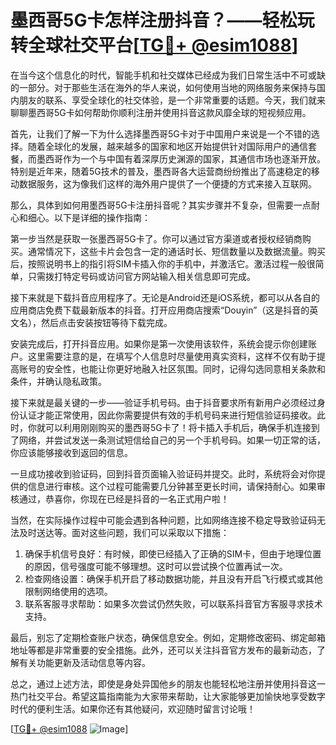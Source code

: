 # 墨西哥5G卡怎样注册抖音？——轻松玩转全球社交平台[[TG💪+ @esim1088](https://t.me/s/esim1088)]

在当今这个信息化的时代，智能手机和社交媒体已经成为我们日常生活中不可或缺的一部分。对于那些生活在海外的华人来说，如何使用当地的网络服务来保持与国内朋友的联系、享受全球化的社交体验，是一个非常重要的话题。今天，我们就来聊聊墨西哥5G卡如何帮助你顺利注册并使用抖音这款风靡全球的短视频应用。

首先，让我们了解一下为什么选择墨西哥5G卡对于中国用户来说是一个不错的选择。随着全球化的发展，越来越多的国家和地区开始提供针对国际用户的通信套餐，而墨西哥作为一个与中国有着深厚历史渊源的国家，其通信市场也逐渐开放。特别是近年来，随着5G技术的普及，墨西哥各大运营商纷纷推出了高速稳定的移动数据服务，这为像我们这样的海外用户提供了一个便捷的方式来接入互联网。

那么，具体到如何用墨西哥5G卡注册抖音呢？其实步骤并不复杂，但需要一点耐心和细心。以下是详细的操作指南：

第一步当然是获取一张墨西哥5G卡了。你可以通过官方渠道或者授权经销商购买。通常情况下，这些卡片会包含一定的通话时长、短信数量以及数据流量。购买后，按照说明书上的指引将SIM卡插入你的手机中，并激活它。激活过程一般很简单，只需拨打特定号码或访问官方网站输入相关信息即可完成。

接下来就是下载抖音应用程序了。无论是Android还是iOS系统，都可以从各自的应用商店免费下载最新版本的抖音。打开应用商店搜索“Douyin”（这是抖音的英文名），然后点击安装按钮等待下载完成。

安装完成后，打开抖音应用。如果你是第一次使用该软件，系统会提示你创建账户。这里需要注意的是，在填写个人信息时尽量使用真实资料，这样不仅有助于提高账号的安全性，也能让你更好地融入社区氛围。同时，记得勾选同意相关条款和条件，并确认隐私政策。

接下来就是最关键的一步——验证手机号码。由于抖音要求所有新用户必须经过身份认证才能正常使用，因此你需要提供有效的手机号码来进行短信验证码接收。此时，你就可以利用刚刚购买的墨西哥5G卡了！将卡插入手机后，确保手机连接到了网络，并尝试发送一条测试短信给自己的另一个手机号码。如果一切正常的话，你应该能够接收到返回的信息。

一旦成功接收到验证码，回到抖音页面输入验证码并提交。此时，系统将会对你提供的信息进行审核。这个过程可能需要几分钟甚至更长时间，请保持耐心。如果审核通过，恭喜你，你现在已经是抖音的一名正式用户啦！

当然，在实际操作过程中可能会遇到各种问题，比如网络连接不稳定导致验证码无法及时送达等。面对这些问题，我们可以采取以下措施：

1. 确保手机信号良好：有时候，即使已经插入了正确的SIM卡，但由于地理位置的原因，信号强度可能不够理想。这时可以尝试换个位置再试一次。
2. 检查网络设置：确保手机开启了移动数据功能，并且没有开启飞行模式或其他限制网络使用的选项。
3. 联系客服寻求帮助：如果多次尝试仍然失败，可以联系抖音官方客服寻求技术支持。

最后，别忘了定期检查账户状态，确保信息安全。例如，定期修改密码、绑定邮箱地址等都是非常重要的安全措施。此外，还可以关注抖音官方发布的最新动态，了解有关功能更新及活动信息等内容。

总之，通过上述方法，即使是身处异国他乡的朋友也能轻松地注册并使用抖音这一热门社交平台。希望这篇指南能为大家带来帮助，让大家能够更加愉快地享受数字时代的便利生活。如果你还有其他疑问，欢迎随时留言讨论哦！

[[TG💪+ @esim1088](https://t.me/s/esim1088) ![Image](https://i.postimg.cc/4NQfJmqS/Snipaste-2025-05-13-00-14-12.png)]